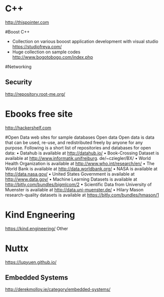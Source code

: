 # C++ 
http://thispointer.com

#Boost C++
- Collection on various booost application development with visual studio
 https://studiofreya.com/ 
- Huge collection on sample codes
 http://www.bogotobogo.com/index.php

#Networking
## Security
http://repository.root-me.org/


# Ebooks free site
http://hackershelf.com


#Open Data web sites for sample databases
Open data
Open data is data that can be used, re-use, and redistributed freely by anyone for any
purpose. Following is a short list of repositories and databases for open data:
• Datahub is available at http://datahub.io/
• Book-Crossing Dataset is available at http://www.informatik.unifreiburg.
de/~cziegler/BX/
• World Health Organization is available at
http://www.who.int/research/en/
• The World Bank is available at http://data.worldbank.org/
• NASA is available at http://data.nasa.gov/
• United States Government is available at http://www.data.gov/
• Machine Learning Datasets is available at
http://bitly.com/bundles/bigmlcom/2
• Scientific Data from University of Muenster is available at
http://data.uni-muenster.de/
• Hilary Mason research-quality datasets is available at
https://bitly.com/bundles/hmason/1

# Kind Engneering
https://kind.engineering/
Other

# Nuttx
https://lupyuen.github.io/

## Embedded Systems
http://derekmolloy.ie/category/embedded-systems/
